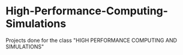 # High-Performance-Computing-Simulations
Projects done for the class "HIGH PERFORMANCE COMPUTING AND SIMULATIONS"
